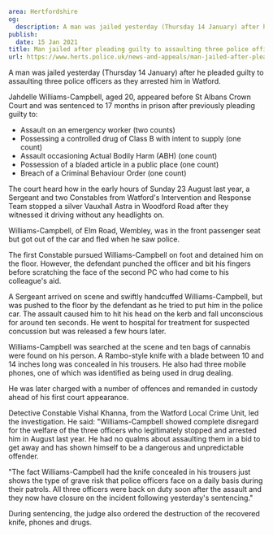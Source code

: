 ```yaml
area: Hertfordshire
og:
  description: A man was jailed yesterday (Thursday 14 January) after he pleaded guilty to assaulting three police officers as they arrested him in Watford.
publish:
  date: 15 Jan 2021
title: Man jailed after pleading guilty to assaulting three police officers in Watford
url: https://www.herts.police.uk/news-and-appeals/man-jailed-after-pleading-guilty-to-assaulting-three-police-officers-in-watford-1092
```

A man was jailed yesterday (Thursday 14 January) after he pleaded guilty to assaulting three police officers as they arrested him in Watford.

Jahdelle Williams-Campbell, aged 20, appeared before St Albans Crown Court and was sentenced to 17 months in prison after previously pleading guilty to:

 * Assault on an emergency worker (two counts)
 * Possessing a controlled drug of Class B with intent to supply (one count)
 * Assault occasioning Actual Bodily Harm (ABH) (one count)
 * Possession of a bladed article in a public place (one count)
 * Breach of a Criminal Behaviour Order (one count)

The court heard how in the early hours of Sunday 23 August last year, a Sergeant and two Constables from Watford's Intervention and Response Team stopped a silver Vauxhall Astra in Woodford Road after they witnessed it driving without any headlights on.

Williams-Campbell, of Elm Road, Wembley, was in the front passenger seat but got out of the car and fled when he saw police.

The first Constable pursued Williams-Campbell on foot and detained him on the floor. However, the defendant punched the officer and bit his fingers before scratching the face of the second PC who had come to his colleague's aid.

A Sergeant arrived on scene and swiftly handcuffed Williams-Campbell, but was pushed to the floor by the defendant as he tried to put him in the police car. The assault caused him to hit his head on the kerb and fall unconscious for around ten seconds. He went to hospital for treatment for suspected concussion but was released a few hours later.

Williams-Campbell was searched at the scene and ten bags of cannabis were found on his person. A Rambo-style knife with a blade between 10 and 14 inches long was concealed in his trousers. He also had three mobile phones, one of which was identified as being used in drug dealing.

He was later charged with a number of offences and remanded in custody ahead of his first court appearance.

Detective Constable Vishal Khanna, from the Watford Local Crime Unit, led the investigation. He said: "Williams-Campbell showed complete disregard for the welfare of the three officers who legitimately stopped and arrested him in August last year. He had no qualms about assaulting them in a bid to get away and has shown himself to be a dangerous and unpredictable offender.

"The fact Williams-Campbell had the knife concealed in his trousers just shows the type of grave risk that police officers face on a daily basis during their patrols. All three officers were back on duty soon after the assault and they now have closure on the incident following yesterday's sentencing."

During sentencing, the judge also ordered the destruction of the recovered knife, phones and drugs.

